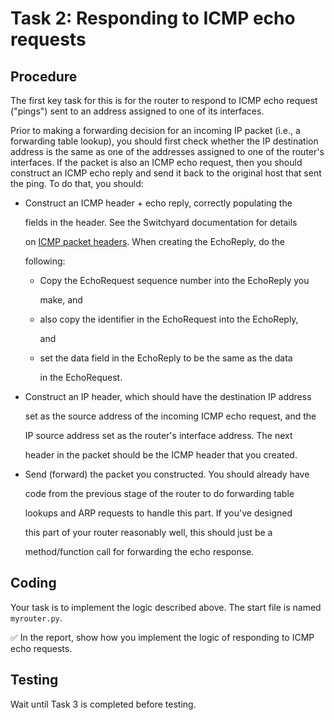 # Task 2: Responding to ICMP echo requests

## Procedure

The first key task for this is for the router to respond to ICMP echo request \("pings"\) sent to an address assigned to one of its interfaces.

Prior to making a forwarding decision for an incoming IP packet \(i.e., a forwarding table lookup\), you should first check whether the IP destination address is the same as one of the addresses assigned to one of the router's interfaces. If the packet is also an ICMP echo request, then you should construct an ICMP echo reply and send it back to the original host that sent the ping. To do that, you should:

* Construct an ICMP header + echo reply, correctly populating the

  fields in the header. See the Switchyard documentation for details

  on [ICMP packet headers](https://pavinberg.gitee.io/switchyard/reference.html#icmp-internet-control-message-protocol-header-v4). When creating the EchoReply, do the

  following:

  * Copy the EchoRequest sequence number into the EchoReply you

    make, and

  * also copy the identifier in the EchoRequest into the EchoReply,

    and

  * set the data field in the EchoReply to be the same as the data

    in the EchoRequest.

* Construct an IP header, which should have the destination IP address

  set as the source address of the incoming ICMP echo request, and the

  IP source address set as the router's interface address. The next

  header in the packet should be the ICMP header that you created.

* Send \(forward\) the packet you constructed. You should already have

  code from the previous stage of the router to do forwarding table

  lookups and ARP requests to handle this part. If you've designed

  this part of your router reasonably well, this should just be a

  method/function call for forwarding the echo response.

## Coding

Your task is to implement the logic described above. The start file is named `myrouter.py`.

✅ In the report, show how you implement the logic of responding to ICMP echo requests.

## Testing

Wait until Task 3 is completed before testing.

